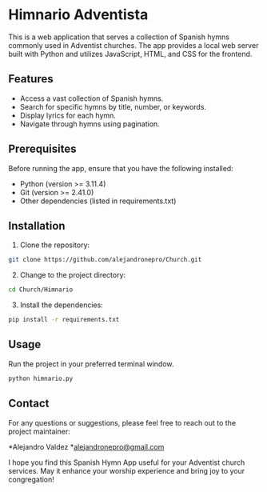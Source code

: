 # Himnario Adventista

This is a web application that serves a collection of Spanish hymns commonly used in Adventist churches. The app provides a local web server built with Python and utilizes JavaScript, HTML, and CSS for the frontend.

## Features

- Access a vast collection of Spanish hymns.
- Search for specific hymns by title, number, or keywords.
- Display lyrics for each hymn.
- Navigate through hymns using pagination.

## Prerequisites

Before running the app, ensure that you have the following installed:

- Python (version >= 3.11.4)
- Git (version >= 2.41.0)
- Other dependencies (listed in requirements.txt)

## Installation

1. Clone the repository:

```bash
git clone https://github.com/alejandronepro/Church.git
```

2. Change to the project directory:

```bash
cd Church/Himnario
```

3. Install the dependencies:

```bash
pip install -r requirements.txt
```

## Usage

Run the project in your preferred terminal window.

```bash
python himnario.py
```

## Contact

For any questions or suggestions, please feel free to reach out to the project maintainer:

*Alejandro Valdez
*alejandronepro@gmail.com

I hope you find this Spanish Hymn App useful for your Adventist church services. May it enhance your worship experience and bring joy to your congregation!
